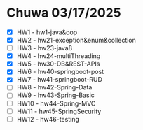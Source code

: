 # Chuwa 03/17/2025

* [x] HW1 - hw1-java&oop
* [x] HW2 - hw21-exception&enum&collection
* [ ] HW3 - hw23-java8
* [x] HW4 - hw24-multiThreading
* [x] HW5 - hw30-DB&REST-APIs
* [x] HW6 - hw40-springboot-post
* [x] HW7 - hw41-springboot-RUD
* [ ] HW8 - hw42-Spring-Data
* [ ] HW9 - hw43-Spring-Basic
* [ ] HW10 - hw44-Spring-MVC
* [ ] HW11 - hw45-SpringSecurity
* [ ] HW12 - hw46-testing